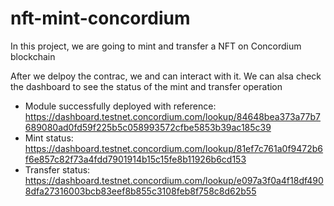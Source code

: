# nft-mint-concordium
In this project, we are going to mint and transfer a NFT on Concordium blockchain

After we delpoy the contrac, we and can interact with it. We can alsa check the dashboard to see the status of the mint and transfer operation
- Module successfully deployed with reference: https://dashboard.testnet.concordium.com/lookup/84648bea373a77b7689080ad0fd59f225b5c058993572cfbe5853b39ac185c39
- Mint status: https://dashboard.testnet.concordium.com/lookup/81ef7c761a0f9472b6f6e857c82f73a4fdd7901914b15c15fe8b11926b6cd153
- Transfer status: https://dashboard.testnet.concordium.com/lookup/e097a3f0a4f18df4908dfa27316003bcb83eef8b855c3108feb8f758c8d62b55


